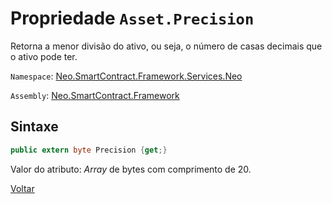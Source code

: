 # Propriedade `Asset.Precision`

Retorna a menor divisão do ativo, ou seja, o número de casas decimais que o ativo pode ter.

`Namespace`: [Neo.SmartContract.Framework.Services.Neo](../../neo.md)

`Assembly`: [Neo.SmartContract.Framework](../../../dotnet.md)

## Sintaxe

```c#
public extern byte Precision {get;}
```

Valor do atributo: *Array* de bytes com comprimento de 20.



[Voltar](../Asset.md)
